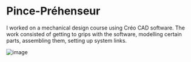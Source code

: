 # Pince-Préhenseur
I worked on a mechanical design course using Créo CAD software. The work consisted of getting to grips with the software, modelling certain parts, assembling them, setting up system links.

![image](https://github.com/Maxxyyme/Pince-Pr-henseur/assets/63341738/0edabc63-e313-4b1c-807b-321084d16265)
